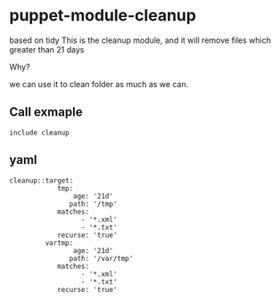 puppet-module-cleanup
=====================

based on tidy
This is the cleanup module, and it will remove files which greater than 21 days

Why?

we can use it to clean folder as much as we can.


Call exmaple
-------

    include cleanup

yaml
---

    cleanup::target:
                tmp:
                    age: '21d'
                   path: '/tmp'
                matches:
                      - '*.xml'
                      - '*.txt'
                recurse: 'true'
             vartmp:
                    age: '21d'
                   path: '/var/tmp'
                matches:
                      - '*.xml'
                      - '*.txt'
                recurse: 'true'

